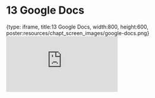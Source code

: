 # 13 Google Docs
 
{type: iframe, title:13 Google Docs, width:800, height:600, poster:resources/chapt_screen_images/google-docs.png}
![](https://datatrail-jhu.github.io/00_intro/no_toc/google-docs.html)
 

 

